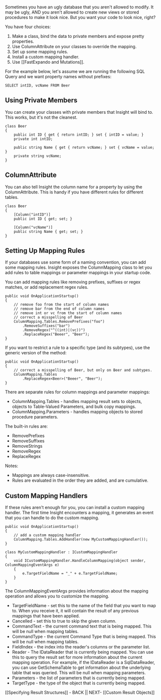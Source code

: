 Sometimes you have an ugly database that you aren't allowed to modify. It may be ugly, AND you aren't allowed to create new views or stored procedures to make it look nice. But you want your code to look nice, right?

You have four choices:

1. Make a class, bind the data to private members and expose pretty properties.
1. Use ColumnAttribute on your classes to override the mapping.
1. Set up some mapping rules.
1. Install a custom mapping handler.
1. Use [[FastExpando and Mutations]].

For the example below, let's assume we are running the following SQL Query and we want property names without prefixes:

	SELECT intID, vcName FROM Beer

## Using Private Members ##

You can create your classes with private members that Insight will bind to. This works, but it's not the cleanest.

	class Beer
	{
		public int ID { get { return intID; } set { intID = value; }
		private int intID;

		public string Name { get { return vcName; } set { vcName = value; }
		private string vcName;
	}

## ColumnAttribute ##

You can also tell Insight the column name for a property by using the ColumnAttribute. This is handy if you have different rules for different tables.

	class Beer
	{
		[Column("intID")]
		public int ID { get; set; }

		[Column("vcName")]
		public string Name { get; set; }
	}

## Setting Up Mapping Rules ##

If your databases use some form of a naming convention, you can add some mapping rules. Insight exposes the ColumnMapping class to let you add rules to table mappings or parameter mappings in your startup code.

You can add mapping rules like removing prefixes, suffixes or regex matches, or add replacement regex rules.

	public void OnApplicationStartup()
	{
		// remove foo from the start of column names
		// remove bar from the end of column names
		// remove int or vc from the start of column names
		// correct a misspelling of Beer
		ColumnMapping.Tables.RemovePrefixes("foo")
			.RemoveSuffixes("bar")
			.RemoveRegex("^((int)|(vc))")
			.ReplaceRegex("Beeer", "Beer");
	}

If you want to restrict a rule to a specific type (and its subtypes), use the generic version of the method:

	public void OnApplicationStartup()
	{
		// correct a misspelling of Beer, but only on Beer and subtypes.
		ColumnMapping.Tables
			.ReplaceRegex<Beer>("Beeer", "Beer");
	}

There are separate rules for column mappings and parameter mappings:

* ColumnMapping.Tables - handles mapping result sets to objects, objects to Table-Valued Parameters, and bulk copy mappings.
* ColumnMapping.Parameters - handles mapping objects to stored procedure parameters.

The built-in rules are:
* RemovePrefixes
* RemoveSuffixes
* RemoveStrings
* RemoveRegex
* ReplaceRegex

Notes:

* Mappings are always case-insensitive.
* Rules are evaluated in the order they are added, and are cumulative.

## Custom Mapping Handlers ##

If these rules aren't enough for you, you can install a custom mapping handler. The first time Insight encounters a mapping, it generates an event that you can handle to do the custom mapping.

	public void OnApplicationStartup()
	{
		// add a custom mapping handler
		ColumnMapping.Tables.AddHandler(new MyCustomMappingHandler());
	}

	class MyCustomMappingHandler : ICustomMappingHandler
	{
		void ICustomMappingHandler.HandleColumnMapping(object sender, ColumnMappingEventArgs e)
		{
			e.TargetFieldName = "_" + e.TargetFieldName;
		}
	}

The ColumnMappingEventArgs provides information about the mapping operation and allows you to customize the mapping.

* TargetFieldName - set this to the name of the field that you want to map to. When you receive it, it will contain the result of any previous mappings that have been applied.
* Cancelled - set this to true to skip the given column.
* CommandText - the current command text that is being mapped. This will be null when mapping tables.
* CommandType - the current Command Type that is being mapped. This will be null when mapping tables.
* FieldIndex - the index into the reader's columns or the parameter list.
* Reader - The IDataReader that is currently being mapped. You can use this to query the result set for more information about the current mapping operation. For example, if the IDataReader is a SqlDataReader, you can use GetSchemaTable to get information about the underlying table that was queried. This will be null when mapping parameters.
* Parameters - the list of parameters that is currently being mapped.
* TargetType - the type of the object that is currently being mapped.


[[Specifying Result Structures]] - BACK || NEXT- [[Custom Result Objects]]